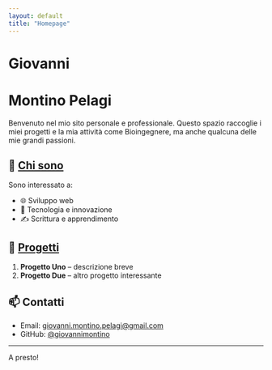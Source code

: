```yaml
---
layout: default
title: "Homepage"
---
```


# Giovanni
# Montino Pelagi

Benvenuto nel mio sito personale e professionale. Questo spazio raccoglie i miei progetti e la mia attività come Bioingegnere, ma anche qualcuna delle mie grandi passioni.

## 🧠 [Chi sono](/about/)

Sono interessato a:
- 🌐 Sviluppo web
- 🧪 Tecnologia e innovazione
- ✍️ Scrittura e apprendimento

## 📁 [Progetti](/projects/)

1. **Progetto Uno** – descrizione breve
2. **Progetto Due** – altro progetto interessante

## 📫 Contatti

- Email: [giovanni.montino.pelagi@gmail.com](mailto:giovanni.montino.pelagi@gmail.com)
- GitHub: [@giovannimontino](https://github.com/giovannimontino)

---

A presto!
